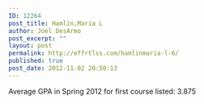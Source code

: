 ```yaml
---
ID: 12264
post_title: Hamlin,Maria L
author: Joel DesArmo
post_excerpt: ""
layout: post
permalink: http://effrtlss.com/hamlinmaria-l-6/
published: true
post_date: 2012-11-02 20:50:13
---
```

<p>Average GPA in Spring 2012 for first course listed: 3.875</p>